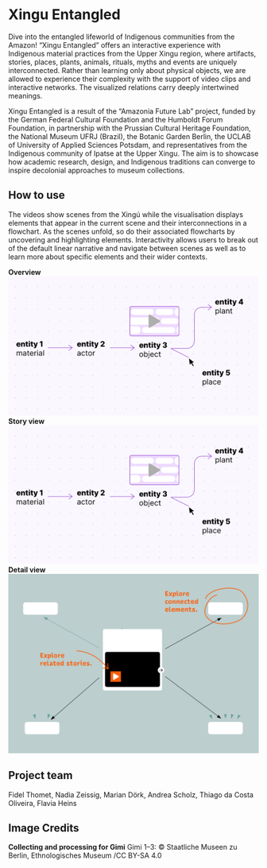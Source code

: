 # Xingu Entangled

Dive into the entangled lifeworld of Indigenous communities from the Amazon! “Xingu Entangled” offers an interactive experience with Indigenous material practices from the Upper Xingu region, where artifacts, stories, places, plants, animals, rituals, myths and events are uniquely interconnected. Rather than learning only about physical objects, we are allowed to experience their complexity with the support of video clips and interactive networks. The visualized relations carry deeply intertwined meanings.          

Xingu Entangled is a result of the “Amazonia Future Lab” project, funded by the German Federal Cultural Foundation and the Humboldt Forum Foundation, in partnership with the Prussian Cultural Heritage Foundation, the National Museum UFRJ (Brazil), the Botanic Garden Berlin, the UCLAB of University of Applied Sciences Potsdam, and representatives from the Indigenous community of Ipatse at the Upper Xingu. The aim is to showcase how academic research, design, and Indigenous traditions can converge to inspire decolonial approaches to museum collections.


## How to use
The videos show scenes from the Xingú while the visualisation displays elements that appear in the current scene and their interconnections in a flowchart. As the scenes unfold, so do their associated flowcharts by uncovering and highlighting elements. Interactivity allows users to break out of the default linear narrative and navigate between scenes as well as to learn more about specific elements and their wider contexts.

**Overview**
![wanderer](wanderer.png)
**Story view**
![wanderer](wanderer.png)
**Detail view**
![detailview](detailview_EN.png)

## Project team
Fidel Thomet, Nadia Zeissig, Marian Dörk, Andrea Scholz, Thiago da Costa Oliveira, Flavia Heins

## Image Credits
**Collecting and processing for Gimi**
Gimi 1–3: © Staatliche Museen zu Berlin, Ethnologisches Museum /CC BY-SA 4.0
